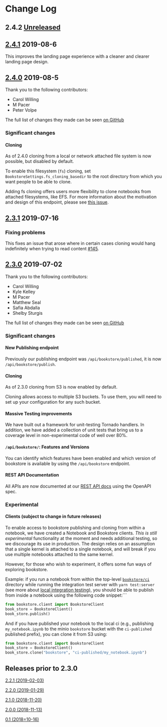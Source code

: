 # Change Log

## 2.4.2 [Unreleased](https://github.com/nteract/bookstore/compare/2.4.1...HEAD)

## [2.4.1](https://github.com/nteract/bookstore/releases/tag/2.4.1) 2019-08-6

This improves the landing page experience with a cleaner and clearer landing page design.

## [2.4.0](https://github.com/nteract/bookstore/releases/tag/2.4.0) 2019-08-5

Thank you to the following contributors:

* Carol Willing
* M Pacer
* Peter Volpe

The full list of changes they made can be seen [on GitHub](https://github.com/nteract/bookstore/issues?q=milestone%3A2.4.0)

### Significant changes

#### Cloning

As of 2.4.0 cloning from a local or network attached file system is now possible, but disabled by default.

To enable this filesystem (`fs`) cloning, set `BookstoreSettings.fs_cloning_basedir` to the root directory from which you want people to be able to clone.

Adding fs cloning offers users more flexibility to clone notebooks from attached filesystems, like EFS. For more information about the motivation and design of this endpoint, please see [this issue](https://github.com/nteract/bookstore/issues/154). 

## [2.3.1](https://github.com/nteract/bookstore/releases/tag/2.3.1) 2019-07-16

### Fixing problems

This fixes an issue that arose where in certain cases cloning would hang indefinitely when trying to read content [#145](https://github.com/nteract/bookstore/issues/145).

## [2.3.0](https://github.com/nteract/bookstore/releases/tag/2.3.0) 2019-07-02

Thank you to the following contributors:

* Carol Willing
* Kyle Kelley
* M Pacer
* Matthew Seal
* Safia Abdalla
* Shelby Sturgis

The full list of changes they made can be seen [on GitHub](https://github.com/nteract/bookstore/issues?q=milestone%3A2.3.0)

### Significant changes

#### New Publishing endpoint

Previously our publishing endpoint was `/api/bookstore/published`, it is now `/api/bookstore/publish`.

#### Cloning

As of 2.3.0 cloning from S3 is now enabled by default.

Cloning allows access to multiple S3 buckets. To use them, you will need to set up your configuration for any such bucket.

#### Massive Testing improvements

We have built out a framework for unit-testing Tornado handlers. In addition, we have added a collection of unit tests that bring us to a coverage level in non-experimental code of well over 80%.

#### `/api/bookstore/`: Features and Versions

You can identify which features have been enabled and which version of bookstore is available by using the `/api/bookstore` endpoint.

#### REST API Documentation

All APIs are now documented at our [REST API docs](https://bookstore.readthedocs.io/en/latest/openapi.html) using the OpenAPI spec.

### Experimental
#### Clients (subject to change in future releases)

To enable access to bookstore publishing and cloning from within a notebook, we have created a Notebook and Bookstore clients. *This is still experimental* functionality at the moment and needs additional testing, so we discourage its use in production.
The design relies on an assumption that a single kernel is attached to a single notebook, and will break if you use multiple notebooks attached to the same kernel.

However, for those who wish to experiment, it offers some fun ways of exploring bookstore.

Example: if you run a notebook from within the top-level [`bookstore/ci`](https://github.com/nteract/bookstore/tree/master/ci) directory while running the integration test server with `yarn test:server` (see more about [local integration testing](https://bookstore.readthedocs.io/en/latest/project/local_ci.html)),
you should be able to publish from inside a notebook using the following code snippet:```

```python
from bookstore.client import BookstoreClient
book_store = BookstoreClient()
book_store.publish()
```

And if you have published your notebook to the local ci (e.g., publishing `my_notebook.ipynb` to the minio `bookstore` bucket with the `ci-published` published prefix), you can clone it from S3 using:

```python
from bookstore.client import BookstoreClient
book_store = BookstoreClient()
book_store.clone("bookstore", "ci-published/my_notebook.ipynb")
```

## Releases prior to 2.3.0

[2.2.1 (2019-02-03)](https://github.com/nteract/bookstore/releases/tag/2.2.1)

[2.2.0 (2019-01-29)](https://github.com/nteract/bookstore/releases/tag/2.2.0)

[2.1.0 (2018-11-20)](https://github.com/nteract/bookstore/releases/tag/2.1.0)

[2.0.0 (2018-11-13)](https://github.com/nteract/bookstore/releases/tag/2.0.0)

[0.1 (2018=10-16)](https://github.com/nteract/bookstore/releases/tag/0.1)
